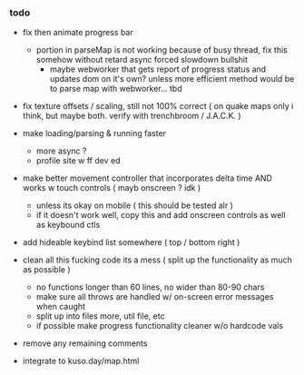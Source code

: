 ### todo
 - fix then animate progress bar
   - portion in parseMap is not working because of busy thread, fix this somehow without retard async forced slowdown bullshit
     - maybe webworker that gets report of progress status and updates dom on it's own? unless more efficient method would be to parse map with webworker... tbd

 - fix texture offsets / scaling, still not 100% correct ( on quake maps only i think, but maybe both. verify with trenchbroom / J.A.C.K. )

 - make loading/parsing & running faster
   - more async ?
   - profile site w ff dev ed

 - make better movement controller that incorporates delta time AND works w touch controls ( mayb onscreen ? idk )
   - unless its okay on mobile ( this should be tested alr )
   - if it doesn't work well, copy this and add onscreen controls as well as keybound ctls

 - add hideable keybind list somewhere ( top / bottom right )

 - clean all this fucking code its a mess ( split up the functionality as much as possible )
   - no functions longer than 60 lines, no wider than 80-90 chars
   - make sure all throws are handled w/ on-screen error messages when caught
   - split up into files more, util file, etc
   - if possible make progress functionality cleaner w/o hardcode vals

 - remove any remaining comments

 - integrate to kuso.day/map.html